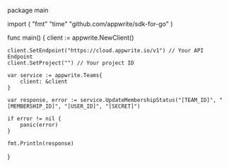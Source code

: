 package main

import (
    "fmt"
    "time"
    "github.com/appwrite/sdk-for-go"
)

func main() {
    client := appwrite.NewClient()

    client.SetEndpoint("https://cloud.appwrite.io/v1") // Your API Endpoint
    client.SetProject("") // Your project ID

    var service := appwrite.Teams{
        client: &client
    }

    var response, error := service.UpdateMembershipStatus("[TEAM_ID]", "[MEMBERSHIP_ID]", "[USER_ID]", "[SECRET]")

    if error != nil {
        panic(error)
    }

    fmt.Println(response)
}
